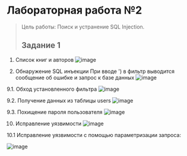 # Лабораторная работа №2
> Цель работы: Поиск и устранение SQL Injection.
> ## Задание 1

1. Список книг и авторов
![image](https://user-images.githubusercontent.com/82168526/146243993-f962c682-3052-40cb-8008-0940bb3df3c9.png)

8. Обнаружение SQL инъекции
При вводе ') в фильтр выводится сообщение об ошибке и запрос к базе данных
![image](https://user-images.githubusercontent.com/90596797/147047474-c9e866cd-32ca-4150-8a11-fb6d0f499963.png)



9.1. Обход установленного фильтра
![image](https://user-images.githubusercontent.com/82168526/146244120-fa631d05-9899-48c1-9cdd-2422fd31aab0.png)


9.2. Получение данных из таблицы users
![image](https://user-images.githubusercontent.com/82168526/146244144-31241a8a-2a14-4488-b617-2621262b4286.png)

9.3. Похищение пароля пользователя
![image](https://user-images.githubusercontent.com/82168526/146244157-80ed99d1-130e-4a12-8a08-a90eb4130b5b.png)

10. Исправление уязвимости
![image](https://user-images.githubusercontent.com/90596797/147051589-25bc193c-6332-41e6-8386-dfd151f4bc3f.png)


10.1 Исправление уязвимости с помощью параметризации запроса:

![image](https://user-images.githubusercontent.com/90596797/147051742-768fe71d-49ee-46d4-bd55-36129f2c9eaf.png)

